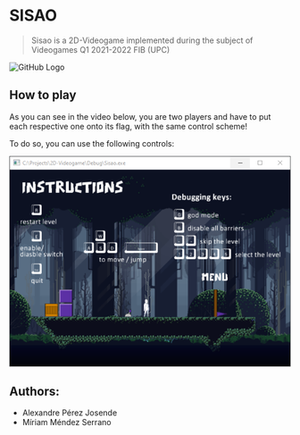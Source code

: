 SISAO
======
> Sisao is a 2D-Videogame implemented during the subject of Videogames Q1 2021-2022 FIB (UPC)

![GitHub Logo](Videos/level5.gif)

## How to play
As you can see in the video below, you are two players and have to put each respective one onto its flag, with the same control scheme!

To do so, you can use the following controls:

![Screenshot](Videos/instructions.PNG)

## Authors:
 - Alexandre Pérez Josende
 - Míriam Méndez Serrano
